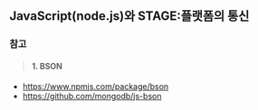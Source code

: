 ## JavaScript(node.js)와 STAGE:플랫폼의 통신

### 참고
> #### 1. BSON
   - https://www.npmjs.com/package/bson
   - https://github.com/mongodb/js-bson
